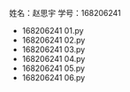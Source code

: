 姓名：赵思宇 学号：168206241
 - 168206241 01.py 
 - 168206241 02.py
 - 168206241 03.py
 - 168206241 04.py
 - 168206241 05.py
 - 168206241 06.py
